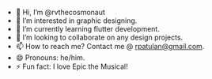 - 👋 Hi, I’m @rvthecosmonaut
- 👀 I’m interested in graphic designing.
- 🌱 I’m currently learning flutter development.
- 💞️ I’m looking to collaborate on any design projects.
- 📫 How to reach me? Contact me @ rpatulan@gmail.com.
- 😄 Pronouns: he/him.
- ⚡ Fun fact: I love Epic the Musical!

<!---
rvthecosmonaut/rvthecosmonaut is a ✨ special ✨ repository because its `README.md` (this file) appears on your GitHub profile.
You can click the Preview link to take a look at your changes.
--->
